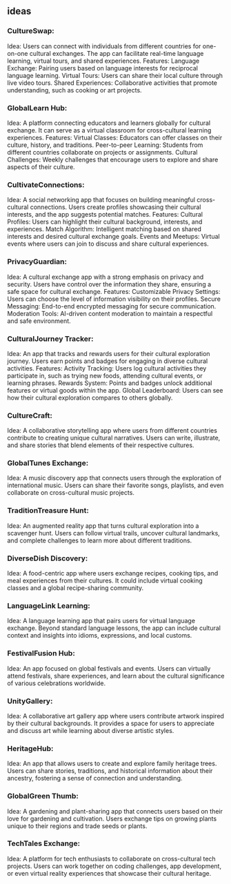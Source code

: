 ## ideas

### CultureSwap:

Idea: Users can connect with individuals from different countries for one-on-one cultural exchanges. The app can facilitate real-time language learning, virtual tours, and shared experiences.
Features:
Language Exchange: Pairing users based on language interests for reciprocal language learning.
Virtual Tours: Users can share their local culture through live video tours.
Shared Experiences: Collaborative activities that promote understanding, such as cooking or art projects.

### GlobalLearn Hub:

Idea: A platform connecting educators and learners globally for cultural exchange. It can serve as a virtual classroom for cross-cultural learning experiences.
Features:
Virtual Classes: Educators can offer classes on their culture, history, and traditions.
Peer-to-peer Learning: Students from different countries collaborate on projects or assignments.
Cultural Challenges: Weekly challenges that encourage users to explore and share aspects of their culture.

### CultivateConnections:

Idea: A social networking app that focuses on building meaningful cross-cultural connections. Users create profiles showcasing their cultural interests, and the app suggests potential matches.
Features:
Cultural Profiles: Users can highlight their cultural background, interests, and experiences.
Match Algorithm: Intelligent matching based on shared interests and desired cultural exchange goals.
Events and Meetups: Virtual events where users can join to discuss and share cultural experiences.

### PrivacyGuardian:

Idea: A cultural exchange app with a strong emphasis on privacy and security. Users have control over the information they share, ensuring a safe space for cultural exchange.
Features:
Customizable Privacy Settings: Users can choose the level of information visibility on their profiles.
Secure Messaging: End-to-end encrypted messaging for secure communication.
Moderation Tools: AI-driven content moderation to maintain a respectful and safe environment.

### CulturalJourney Tracker:

Idea: An app that tracks and rewards users for their cultural exploration journey. Users earn points and badges for engaging in diverse cultural activities.
Features:
Activity Tracking: Users log cultural activities they participate in, such as trying new foods, attending cultural events, or learning phrases.
Rewards System: Points and badges unlock additional features or virtual goods within the app.
Global Leaderboard: Users can see how their cultural exploration compares to others globally.

### CultureCraft:

Idea: A collaborative storytelling app where users from different countries contribute to creating unique cultural narratives. Users can write, illustrate, and share stories that blend elements of their respective cultures.

### GlobalTunes Exchange:

Idea: A music discovery app that connects users through the exploration of international music. Users can share their favorite songs, playlists, and even collaborate on cross-cultural music projects.

### TraditionTreasure Hunt:

Idea: An augmented reality app that turns cultural exploration into a scavenger hunt. Users can follow virtual trails, uncover cultural landmarks, and complete challenges to learn more about different traditions.

### DiverseDish Discovery:

Idea: A food-centric app where users exchange recipes, cooking tips, and meal experiences from their cultures. It could include virtual cooking classes and a global recipe-sharing community.

### LanguageLink Learning:

Idea: A language learning app that pairs users for virtual language exchange. Beyond standard language lessons, the app can include cultural context and insights into idioms, expressions, and local customs.

### FestivalFusion Hub:

Idea: An app focused on global festivals and events. Users can virtually attend festivals, share experiences, and learn about the cultural significance of various celebrations worldwide.

### UnityGallery:

Idea: A collaborative art gallery app where users contribute artwork inspired by their cultural backgrounds. It provides a space for users to appreciate and discuss art while learning about diverse artistic styles.

### HeritageHub:

Idea: An app that allows users to create and explore family heritage trees. Users can share stories, traditions, and historical information about their ancestry, fostering a sense of connection and understanding.

### GlobalGreen Thumb:

Idea: A gardening and plant-sharing app that connects users based on their love for gardening and cultivation. Users exchange tips on growing plants unique to their regions and trade seeds or plants.

### TechTales Exchange:

Idea: A platform for tech enthusiasts to collaborate on cross-cultural tech projects. Users can work together on coding challenges, app development, or even virtual reality experiences that showcase their cultural heritage.